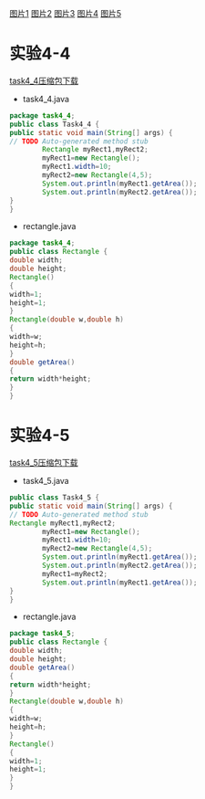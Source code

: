 [图片1](https://github.com/MrMageee/mrmageee.github.io/raw/main/IMG_20221121_220729.jpg)
[图片2](https://github.com/MrMageee/mrmageee.github.io/raw/main/IMG_20221121_222451.jpg)
[图片3](https://github.com/MrMageee/mrmageee.github.io/raw/main/IMG_20221121_222554.jpg)
[图片4](https://github.com/MrMageee/mrmageee.github.io/raw/main/IMG_20221121_222846.jpg)
[图片5](https://github.com/MrMageee/mrmageee.github.io/raw/main/IMG_20221121_222927.jpg)

# 实验4-4
[task4_4压缩包下载](https://github.com/MrMageee/mrmageee.github.io/raw/main/task4_4.rar)
- task4_4.java
```java
package task4_4;
public class Task4_4 {
public static void main(String[] args) {
// TODO Auto-generated method stub
        Rectangle myRect1,myRect2;
        myRect1=new Rectangle();
        myRect1.width=10;
        myRect2=new Rectangle(4,5);
        System.out.println(myRect1.getArea());
        System.out.println(myRect2.getArea());
}
}
```

- rectangle.java
```java
package task4_4;
public class Rectangle {
double width;
double height;
Rectangle()
{
width=1;
height=1;
}
Rectangle(double w,double h)
{
width=w;
height=h;
}
double getArea()
{
return width*height;
}
}
```

# 实验4-5
[task4_5压缩包下载](https://github.com/MrMageee/mrmageee.github.io/raw/main/task4_5.rar)
- task4_5.java
```java
public class Task4_5 {
public static void main(String[] args) {
// TODO Auto-generated method stub
Rectangle myRect1,myRect2;
        myRect1=new Rectangle();
        myRect1.width=10;
        myRect2=new Rectangle(4,5);
        System.out.println(myRect1.getArea());
        System.out.println(myRect2.getArea());
        myRect1=myRect2;
        System.out.println(myRect1.getArea());
}
}
```

- rectangle.java
```java
package task4_5;
public class Rectangle {
double width;
double height;
double getArea()
{
return width*height;
}
Rectangle(double w,double h)
{
width=w;
height=h;
}
Rectangle()
{
width=1;
height=1;
}
}
```
